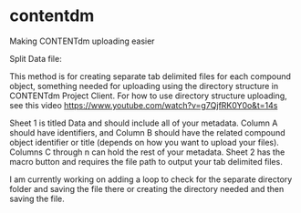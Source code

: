 # contentdm
Making CONTENTdm uploading easier

Split Data file:

This method is for creating separate tab delimited files for each compound object, something needed for uploading using the directory structure in CONTENTdm Project Client. For how to use directory structure uploading, see this video https://www.youtube.com/watch?v=g7QjfRK0Y0o&t=14s

Sheet 1 is titled Data and should include all of your metadata. Column A should have identifiers, and Column B should have the related compound object identifier or title (depends on how you want to upload your files). Columns C through n can hold the rest of your metadata.
Sheet 2 has the macro button and requires the file path to output your tab delimited files.

I am currently working on adding a loop to check for the separate directory folder and saving the file there or creating the directory needed and then saving the file.
